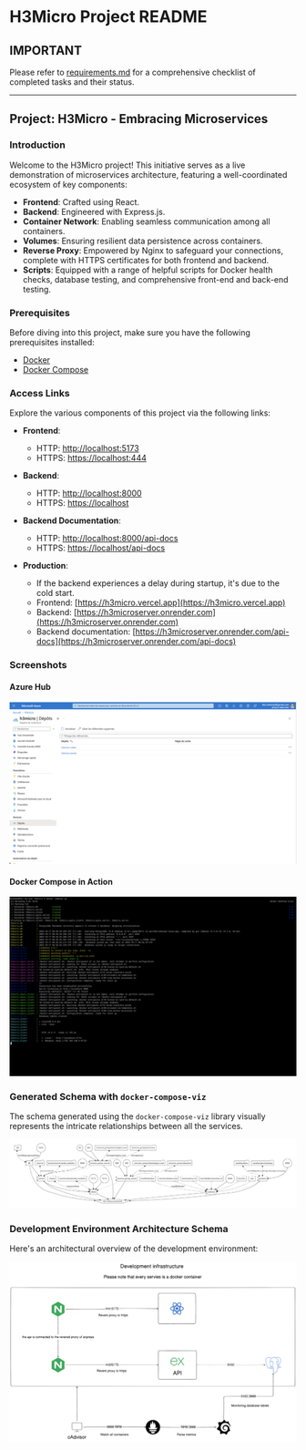 # H3Micro Project README

## IMPORTANT

Please refer to [requirements.md](./requirements.md) for a comprehensive checklist of completed tasks and their status.

---

## Project: H3Micro - Embracing Microservices

### Introduction

Welcome to the H3Micro project! This initiative serves as a live demonstration of microservices architecture, featuring a well-coordinated ecosystem of key components:

-   **Frontend**: Crafted using React.
-   **Backend**: Engineered with Express.js.
-   **Container Network**: Enabling seamless communication among all containers.
-   **Volumes**: Ensuring resilient data persistence across containers.
-   **Reverse Proxy**: Empowered by Nginx to safeguard your connections, complete with HTTPS certificates for both frontend and backend.
-   **Scripts**: Equipped with a range of helpful scripts for Docker health checks, database testing, and comprehensive front-end and back-end testing.

### Prerequisites

Before diving into this project, make sure you have the following prerequisites installed:

-   [Docker](https://www.docker.com/get-started)
-   [Docker Compose](https://docs.docker.com/compose/install)

### Access Links

Explore the various components of this project via the following links:

-   **Frontend**:

    -   HTTP: [http://localhost:5173](http://localhost:5173)
    -   HTTPS: [https://localhost:444](https://localhost:444)

-   **Backend**:

    -   HTTP: [http://localhost:8000](http://localhost:8000)
    -   HTTPS: [https://localhost](https://localhost)

-   **Backend Documentation**:

    -   HTTP: [http://localhost:8000/api-docs](http://localhost:8000/api-docs)
    -   HTTPS: [https://localhost/api-docs](https://localhost/api-docs)

-   **Production**:

    -   If the backend experiences a delay during startup, it's due to the cold start.
    -   Frontend: [https://h3micro.vercel.app](https://h3micro.vercel.app)
    -   Backend: [https://h3microserver.onrender.com](https://h3microserver.onrender.com)
    -   Backend documentation: [https://h3microserver.onrender.com/api-docs](https://h3microserver.onrender.com/api-docs)

### Screenshots

#### Azure Hub

![Azure Hub](./images/azure_hub.png)

#### Docker Compose in Action

![Docker Compose Running](./images/docker_compose_running.png)

### Generated Schema with `docker-compose-viz`

The schema generated using the `docker-compose-viz` library visually represents the intricate relationships between all the services.

![Docker Compose Visualization](./images/docker-compose.png)

### Development Environment Architecture Schema

Here's an architectural overview of the development environment:

![Development Environment Architecture](./images/diagram-export-18_10_2023%2011_30_56.png)
